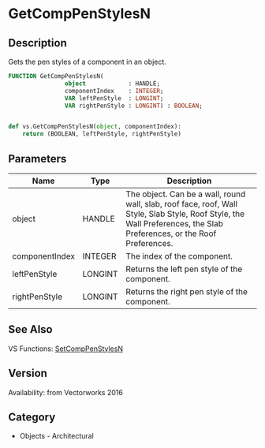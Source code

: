 # GetCompPenStylesN

## Description
Gets the pen styles of a component in an object.

```pascal
FUNCTION GetCompPenStylesN(
				object            : HANDLE;
				componentIndex    : INTEGER;
				VAR leftPenStyle  : LONGINT;
				VAR rightPenStyle : LONGINT) : BOOLEAN;
```

```python

def vs.GetCompPenStylesN(object, componentIndex):
    return (BOOLEAN, leftPenStyle, rightPenStyle)
```

## Parameters
|Name|Type|Description|
|---|---|---|
|object|HANDLE|The object. Can be a wall, round wall, slab, roof face, roof, Wall Style, Slab Style, Roof Style, the Wall Preferences, the Slab Preferences, or the Roof Preferences.|
|componentIndex|INTEGER|The index of the component.|
|leftPenStyle|LONGINT|Returns the left pen style of the component.|
|rightPenStyle|LONGINT|Returns the right pen style of the component.|

## See Also
VS Functions:
[SetCompPenStylesN](SetCompPenStylesN.md)

## Version
Availability: from Vectorworks 2016
## Category
* Objects - Architectural

